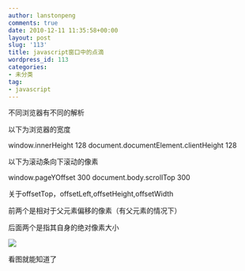 ```yaml
---
author: lanstonpeng
comments: true
date: 2010-12-11 11:35:58+00:00
layout: post
slug: '113'
title: javascript窗口中的点滴
wordpress_id: 113
categories:
- 未分类
tag:
- javascript
---
```


不同浏览器有不同的解析

以下为浏览器的宽度

window.innerHeight
128
document.documentElement.clientHeight
128

以下为滚动条向下滚动的像素

window.pageYOffset
300
document.body.scrollTop
300

<!-- more -->


关于offsetTop，offsetLeft,offsetHeight,offsetWidth

前两个是相对于父元素偏移的像素（有父元素的情况下）

后面两个是指其自身的绝对像素大小

[![](http://www.lantonspeng.blog.cd/files/2010/12/无标题1.png)](http://www.lantonspeng.blog.cd/files/2010/12/无标题1.png)

看图就能知道了



